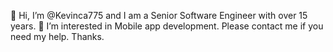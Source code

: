 👋 Hi, I’m @Kevinca775 and I am a Senior Software Engineer with over 15 years.
👀 I’m interested in Mobile app development. Please contact me if you need my help. Thanks.
